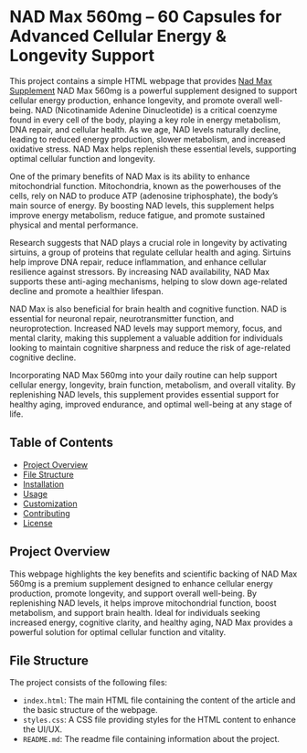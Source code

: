 # NAD Max 560mg – 60 Capsules for Advanced Cellular Energy & Longevity Support
This project contains a simple HTML webpage that provides  <a href=https://eu.youthandearth.com/products/nad-max-560mg-60-capsules>Nad Max Supplement</a>  NAD Max 560mg is a powerful supplement designed to support cellular energy production, enhance longevity, and promote overall well-being. NAD (Nicotinamide Adenine Dinucleotide) is a critical coenzyme found in every cell of the body, playing a key role in energy metabolism, DNA repair, and cellular health. As we age, NAD levels naturally decline, leading to reduced energy production, slower metabolism, and increased oxidative stress. NAD Max helps replenish these essential levels, supporting optimal cellular function and longevity.

One of the primary benefits of NAD Max is its ability to enhance mitochondrial function. Mitochondria, known as the powerhouses of the cells, rely on NAD to produce ATP (adenosine triphosphate), the body’s main source of energy. By boosting NAD levels, this supplement helps improve energy metabolism, reduce fatigue, and promote sustained physical and mental performance.

Research suggests that NAD plays a crucial role in longevity by activating sirtuins, a group of proteins that regulate cellular health and aging. Sirtuins help improve DNA repair, reduce inflammation, and enhance cellular resilience against stressors. By increasing NAD availability, NAD Max supports these anti-aging mechanisms, helping to slow down age-related decline and promote a healthier lifespan.

NAD Max is also beneficial for brain health and cognitive function. NAD is essential for neuronal repair, neurotransmitter function, and neuroprotection. Increased NAD levels may support memory, focus, and mental clarity, making this supplement a valuable addition for individuals looking to maintain cognitive sharpness and reduce the risk of age-related cognitive decline.

Incorporating NAD Max 560mg into your daily routine can help support cellular energy, longevity, brain function, metabolism, and overall vitality. By replenishing NAD levels, this supplement provides essential support for healthy aging, improved endurance, and optimal well-being at any stage of life.




## Table of Contents

- [Project Overview](#project-overview)
- [File Structure](#file-structure)
- [Installation](#installation)
- [Usage](#usage)
- [Customization](#customization)
- [Contributing](#contributing)
- [License](#license)

## Project Overview

This webpage highlights the key benefits and scientific backing of NAD Max 560mg is a premium supplement designed to enhance cellular energy production, promote longevity, and support overall well-being. By replenishing NAD levels, it helps improve mitochondrial function, boost metabolism, and support brain health. Ideal for individuals seeking increased energy, cognitive clarity, and healthy aging, NAD Max provides a powerful solution for optimal cellular function and vitality.

## File Structure

The project consists of the following files:


- `index.html`: The main HTML file containing the content of the article and the basic structure of the webpage.
- `styles.css`: A CSS file providing styles for the HTML content to enhance the UI/UX.
- `README.md`: The readme file containing information about the project.
